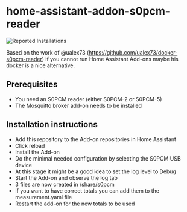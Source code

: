 # home-assistant-addon-s0pcm-reader

![Reported Installations][installations-shield-stable]

Based on the work of @ualex73 (https://github.com/ualex73/docker-s0pcm-reader) if you cannot run Home Assistant Add-ons maybe his docker is a nice alternative.

## Prerequisites
- You need an S0PCM reader (either S0PCM-2 or S0PCM-5)
- The Mosquitto broker add-on needs to be installed

## Installation instructions

* Add this repository to the Add-on repositories in Home Assistant
* Click reload
* Install the Add-on
* Do the minimal needed configuration by selecting the S0PCM USB device
* At this stage it might be a good idea to set the log level to Debug
* Start the Add-on and observe the log tab
* 3 files are now created in /share/s0pcm
* If you want to have correct totals you can add them to the measurement.yaml file
* Restart the add-on for the new totals to be used

[installations-shield-stable]: https://img.shields.io/badge/dynamic/json?url=https%3A%2F%2Fanalytics.home-assistant.io%2Faddons.json&query=%24%5B%224a252ed0_s0pcm_reader%22%5D.total&label=Reported%20Installations&link=https%3A%2F%2Fanalytics.home-assistant.io/add-ons